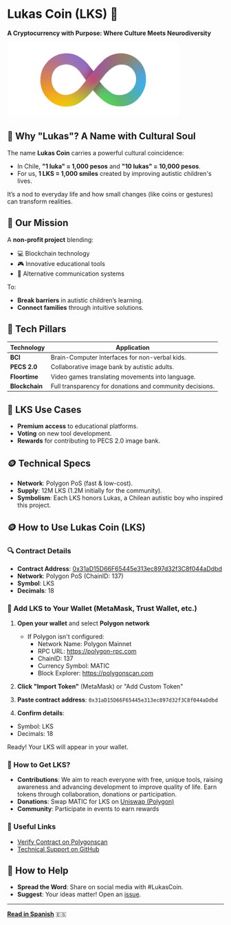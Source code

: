 # Lukas Coin (LKS) 🌟

**A Cryptocurrency with Purpose: Where Culture Meets Neurodiversity**

![infinitotitulos-autismo.png](resources/images/logo-autismo.png)

## 🧩 Why "Lukas"? A Name with Cultural Soul

The name **Lukas Coin** carries a powerful cultural coincidence:

- In Chile, **"1 luka" = 1,000 pesos** and **"10 lukas" = 10,000 pesos**.
- For us, **1 LKS = 1,000 smiles** created by improving autistic children's lives.

It’s a nod to everyday life and how small changes (like coins or gestures) can transform realities.

## 🧠 Our Mission

A **non-profit project** blending:

- 💻 Blockchain technology
- 🎮 Innovative educational tools
- 🤖 Alternative communication systems

To:

- **Break barriers** in autistic children’s learning.
- **Connect families** through intuitive solutions.

## 🚀 Tech Pillars

| Technology     | Application                                              |
| -------------- | -------------------------------------------------------- |
| **BCI**        | Brain-Computer Interfaces for non-verbal kids.           |
| **PECS 2.0**   | Collaborative image bank by autistic adults.             |
| **Floortime**  | Video games translating movements into language.         |
| **Blockchain** | Full transparency for donations and community decisions. |

## 🌟 LKS Use Cases

- **Premium access** to educational platforms.
- **Voting** on new tool development.
- **Rewards** for contributing to PECS 2.0 image bank.

## 🪙 Technical Specs

- **Network**: Polygon PoS (fast & low-cost).
- **Supply**: 12M LKS (1.2M initially for the community).
- **Symbolism**: Each LKS honors Lukas, a Chilean autistic boy who inspired this project.

## 🪙 How to Use Lukas Coin (LKS)

### 🔍 Contract Details

- **Contract Address**: [0x31aD15D66F65445e313ec897d32f3C8f044aDdbd](https://polygonscan.com/token/0x31aD15D66F65445e313ec897d32f3C8f044aDdbd)
- **Network**: Polygon PoS (ChainID: 137)
- **Symbol**: LKS
- **Decimals**: 18

### 📲 Add LKS to Your Wallet (MetaMask, Trust Wallet, etc.)

1. **Open your wallet** and select **Polygon network**

   - If Polygon isn't configured:
     - Network Name: Polygon Mainnet
     - RPC URL: https://polygon-rpc.com
     - ChainID: 137
     - Currency Symbol: MATIC
     - Block Explorer: https://polygonscan.com

2. **Click "Import Token"** (MetaMask) or "Add Custom Token"
3. **Paste contract address**: `0x31aD15D66F65445e313ec897d32f3C8f044aDdbd`
4. **Confirm details**:

- Symbol: LKS
- Decimals: 18

Ready! Your LKS will appear in your wallet.

### 💸 How to Get LKS?

- **Contributions**: We aim to reach everyone with free, unique tools, raising awareness and advancing development to improve quality of life. Earn tokens through collaboration, donations or participation.
- **Donations**: Swap MATIC for LKS on [Uniswap (Polygon)](https://app.uniswap.org)
- **Community**: Participate in events to earn rewards

### 🔗 Useful Links

- [Verify Contract on Polygonscan](https://polygonscan.com/token/0x31aD15D66F65445e313ec897d32f3C8f044aDdbd)
- [Technical Support on GitHub](https://github.com/your-user/lukas-coin/issues)

## 🤝 How to Help

- **Spread the Word**: Share on social media with #LukasCoin.
- **Suggest**: Your ideas matter! Open an [issue](https://github.com/your-user/lukas-coin/issues).

---

**[Read in Spanish](README.md)** 🇪🇸
